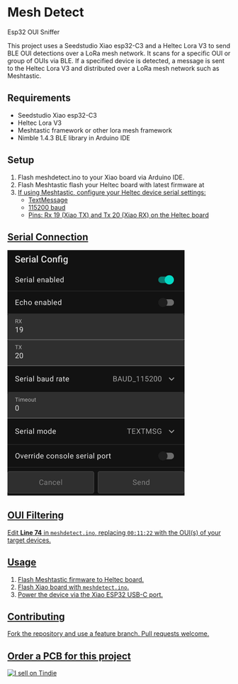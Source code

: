 # Mesh Detect
Esp32 OUI Sniffer

This project uses a Seedstudio Xiao esp32-C3 and a Heltec Lora V3 
to send BLE OUI detections over a LoRa mesh network. 
It scans for a specific OUI or group of OUIs via BLE. 
If a specified device is detected, a message is sent to the Heltec Lora V3 
and distributed over a LoRa mesh network such as Meshtastic.

## Requirements
- Seedstudio Xiao esp32-C3
- Heltec Lora V3
- Meshtastic framework or other lora mesh framework
- Nimble 1.4.3 BLE library in Arduino IDE

## Setup
1. Flash meshdetect.ino to your Xiao board via Arduino IDE.
2. Flash Meshtastic flash your Heltec board with latest firmware at <a href="https://flasher.meshtastic.org">
3. If using Meshtastic, configure your Heltec device serial settings:
   - TextMessage
   - 115200 baud
   - Pins: Rx 19 (Xiao TX) and Tx 20 (Xiao RX) on the Heltec board

## Serial Connection
<img src="https://raw.githubusercontent.com/colonelpanichacks/esp32-oui-sniffer/Xiao-esp32-c3-serial/serial.jpg" alt="Serial Connection" width="400">

## OUI Filtering
Edit **Line 74** in `meshdetect.ino`, replacing `00:11:22` with the OUI(s) of your target devices.

## Usage
1. Flash Meshtastic firmware to Heltec board.
2. Flash Xiao board with `meshdetect.ino`.
3. Power the device via the Xiao ESP32 USB-C port.

## Contributing
Fork the repository and use a feature branch. Pull requests welcome.

## Order a PCB for this project
<a href="https://www.tindie.com/stores/colonel_panic/?ref=offsite_badges&utm_source=sellers_colonel_panic&utm_medium=badges&utm_campaign=badge_large">
    <img src="https://d2ss6ovg47m0r5.cloudfront.net/badges/tindie-larges.png" alt="I sell on Tindie" width="200" height="104">
</a>
